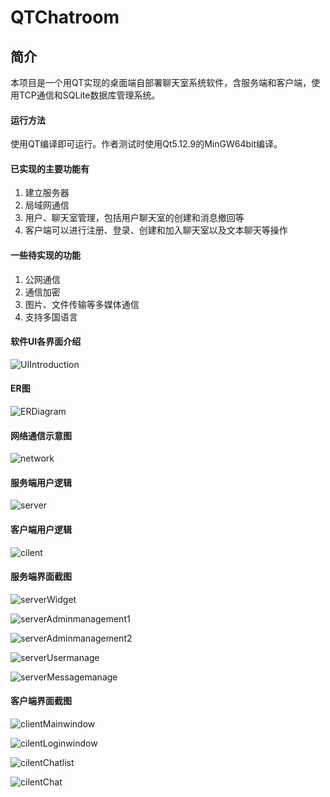 # QTChatroom

## 简介
本项目是一个用QT实现的桌面端自部署聊天室系统软件，含服务端和客户端，使用TCP通信和SQLite数据库管理系统。

#### 运行方法

使用QT编译即可运行。作者测试时使用Qt5.12.9的MinGW64bit编译。

#### 已实现的主要功能有
1. 建立服务器
2. 局域网通信
3. 用户、聊天室管理，包括用户聊天室的创建和消息撤回等
4. 客户端可以进行注册、登录、创建和加入聊天室以及文本聊天等操作

#### 一些待实现的功能
1. 公网通信
2. 通信加密
3. 图片、文件传输等多媒体通信
4. 支持多国语言

#### 软件UI各界面介绍

![UIIntroduction](https://github.com/omigeft/QTChatroom/tree/master/assets/UIIntroduction.png)

#### ER图

![ERDiagram](https://github.com/omigeft/QTChatroom/tree/master/assets/ERDiagram.png)

#### 网络通信示意图

![network](https://github.com/omigeft/QTChatroom/tree/master/assets/network.png)

#### 服务端用户逻辑

![server](https://github.com/omigeft/QTChatroom/tree/master/assets/server.png)

#### 客户端用户逻辑

![cilent](https://github.com/omigeft/QTChatroom/tree/master/assets/client.png)

#### 服务端界面截图

![serverWidget](https://github.com/omigeft/QTChatroom/tree/master/assets/serverWidget.png)

![serverAdminmanagement1](https://github.com/omigeft/QTChatroom/tree/master/assets/serverAdminmanagement1.png)

![serverAdminmanagement2](https://github.com/omigeft/QTChatroom/tree/master/assets/serverAdminmanagement2.png)

![serverUsermanage](https://github.com/omigeft/QTChatroom/tree/master/assets/serverUsermanage.png)

![serverMessagemanage](https://github.com/omigeft/QTChatroom/tree/master/assets/serverMessagemanage.png)

#### 客户端界面截图

![clientMainwindow](https://github.com/omigeft/QTChatroom/tree/master/assets/clientMainwindow.png)

![cilentLoginwindow](https://github.com/omigeft/QTChatroom/tree/master/assets/clientLoginwindow.png)

![cilentChatlist](https://github.com/omigeft/QTChatroom/tree/master/assets/cilentChatlist.png)

![cilentChat](https://github.com/omigeft/QTChatroom/tree/master/assets/cilentChat.png)
